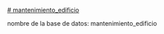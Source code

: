 [# mantenimiento_edificio](https://docs.google.com/document/d/1ub0BTh0m4eyBXH-7StQCzqtQlJmmwx_QgB1fnoviESE/edit)

nombre de la base de datos: mantenimiento_edificio
